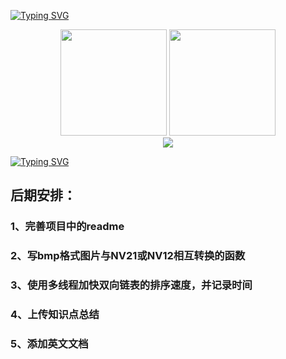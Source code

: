 [![Typing SVG](https://readme-typing-svg.herokuapp.com?font=Fira+Code&size=26&pause=1000&color=4302F7&center=true&random=false&width=440&lines=%E6%AC%A2%E8%BF%8E%EF%BC%8C%E6%9D%A5%E9%83%BD%E6%9D%A5%E4%BA%86%EF%BC%8C%E8%BF%9B%E6%9D%A5%E7%9C%8B%E7%9C%8B%E5%91%97%EF%BC%8C%E5%88%AB%E5%AE%A2%E6%B0%94)](https://git.io/typing-svg)

<div align="center">
<span>  </span>
<img height="170px" src="https://github-readme-stats.vercel.app/api?username=carryoufeel" /><span>  </span><img height="170px" src="https://github-readme-stats.vercel.app/api/top-langs/?username=carryoufeel&layout=compact&langs_count=8" />
<span>  </span>
</div>
<div align="center">
    <img  src="https://github-readme-streak-stats.herokuapp.com/?user=carryoufeel" />
</div>


[![Typing SVG](https://readme-typing-svg.herokuapp.com?font=Fira+Code&size=19&pause=1000&color=6D84F7&center=true&random=false&width=440&lines=%E7%8E%B0%E5%9C%A8%E7%9A%84%E6%88%91%E4%B8%8D%E4%BB%A3%E8%A1%A8%E4%BB%A5%E5%90%8E%E7%9A%84%E6%88%91%EF%BC%8C%E6%85%A2%E6%85%A2%E6%9D%A5)](https://git.io/typing-svg)

## 后期安排：
### 1、完善项目中的readme
### 2、写bmp格式图片与NV21或NV12相互转换的函数
### 3、使用多线程加快双向链表的排序速度，并记录时间
### 4、上传知识点总结
### 5、添加英文文档


